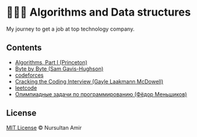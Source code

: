 # 👨🏻‍💻 Algorithms and Data structures

My journey to get a job at top technology company. 

## Contents

- [Algorithms, Part I (Princeton)](https://www.coursera.org/learn/algorithms-part1/)
- [Byte by Byte (Sam Gavis-Hughson)](https://www.byte-by-byte.com/)
- [codeforces](http://codeforces.com/)
- [Cracking the Coding Interview (Gayle Laakmann McDowell)](http://www.crackingthecodinginterview.com/)
- [leetcode](https://leetcode.com/)
- [Олимпиадные задачи по программированию (Фёдор Меньшиков)](https://acmp.ru/asp/do/index.asp?main=course&id_course=5)

## License

[MIT License](./LICENSE) © Nursultan Amir

